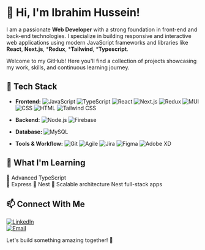 # 👋 Hi, I'm Ibrahim Hussein!

I am a passionate **Web Developer** with a strong foundation in front-end and back-end technologies. I specialize in building responsive and interactive web applications using modern JavaScript frameworks and libraries like **React**, **Next.js**, ***Redux**, ***Tailwind**, ***Typescript**.

Welcome to my GitHub! Here you'll find a collection of projects showcasing my work, skills, and continuous learning journey.

## 🚀 Tech Stack

- **Frontend:** ![JavaScript](https://img.shields.io/badge/-JavaScript-F7DF1E?style=flat&logo=javascript&logoColor=black) ![TypeScript](https://img.shields.io/badge/-TypeScript-3178C6?style=flat&logo=typescript&logoColor=white) ![React](https://img.shields.io/badge/-React-61DAFB?style=flat&logo=react&logoColor=black) ![Next.js](https://img.shields.io/badge/-Next.js-000000?style=flat&logo=next.js&logoColor=white) ![Redux](https://img.shields.io/badge/-Redux-764ABC?style=flat&logo=redux&logoColor=white) ![MUI](https://img.shields.io/badge/-MUI-007FFF?style=flat&logo=mui&logoColor=white) ![CSS](https://img.shields.io/badge/-CSS-1572B6?style=flat&logo=css3&logoColor=white) ![HTML](https://img.shields.io/badge/-HTML-E34F26?style=flat&logo=html5&logoColor=white) ![Tailwind CSS](https://img.shields.io/badge/-Tailwind%20CSS-38B2AC?style=flat&logo=tailwind-css&logoColor=white)

- **Backend:** ![Node.js](https://img.shields.io/badge/-Node.js-339933?style=flat&logo=node.js&logoColor=white) ![Firebase](https://img.shields.io/badge/-Firebase-FFCA28?style=flat&logo=firebase&logoColor=black)

- **Database:** ![MySQL](https://img.shields.io/badge/-MySQL-4479A1?style=flat&logo=mysql&logoColor=white)

- **Tools & Workflow:** ![Git](https://img.shields.io/badge/-Git-F05032?style=flat&logo=git&logoColor=white) ![Agile](https://img.shields.io/badge/-Agile-009B77?style=flat) ![Jira](https://img.shields.io/badge/-Jira-0052CC?style=flat&logo=jira&logoColor=white) ![Figma](https://img.shields.io/badge/-Figma-F24E1E?style=flat&logo=figma&logoColor=white) ![Adobe XD](https://img.shields.io/badge/-Adobe%20XD-FF61F6?style=flat&logo=adobe-xd&logoColor=white)

## 🌱 What I'm Learning

🔹 Advanced TypeScript  
🔹 Express
🔹 Nest
🔹 Scalable architecture Nest
full-stack apps

## 📫 Connect With Me

[![LinkedIn](https://img.shields.io/badge/LinkedIn-blue?style=for-the-badge&logo=linkedin)](https://www.linkedin.com/in/ibrahim-hussein-ba3750242)  
[![Email](https://img.shields.io/badge/Email-%23D14836.svg?style=for-the-badge&logo=gmail&logoColor=white)](mailto:ibrahimhussien227@gmail.com)

Let's build something amazing together! 🚀
